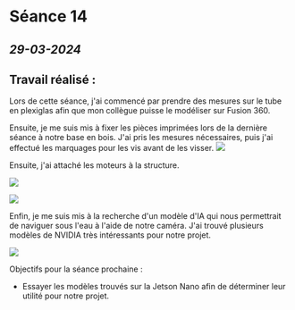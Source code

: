 # **Séance 14**
## *29-03-2024* 
## Travail réalisé : 

Lors de cette séance, j'ai commencé par prendre des mesures sur le tube en plexiglas afin que mon collègue puisse le modéliser sur Fusion 360.

Ensuite, je me suis mis à fixer les pièces imprimées lors de la dernière séance à notre base en bois. J'ai pris les mesures nécessaires, puis j'ai effectué les marquages pour les vis avant de les visser.
![](https://github.com/TibaudoRomain/ProjetAR/blob/main/Reports/Anas/Images/WhatsApp%20Image%202024-03-30%20%C3%A0%2011.53.24_18565550.jpg?raw=true)

Ensuite, j'ai attaché les moteurs à la structure.

![](https://github.com/TibaudoRomain/ProjetAR/blob/main/Reports/Anas/Images/WhatsApp%20Image%202024-03-30%20%C3%A0%2011.53.24_260b4752.jpg?raw=true)

![](https://github.com/TibaudoRomain/ProjetAR/blob/main/Reports/Anas/Images/WhatsApp%20Image%202024-03-30%20%C3%A0%2011.53.24_44018f7d.jpg?raw=true)

Enfin, je me suis mis à la recherche d'un modèle d'IA qui nous permettrait de naviguer sous l'eau à l'aide de notre caméra. J'ai trouvé plusieurs modèles de NVIDIA très intéressants pour notre projet.

![](https://github.com/dusty-nv/jetson-inference/raw/master/docs/images/deep-vision-primitives.jpg)

Objectifs pour la séance prochaine : 
- Essayer les modèles trouvés sur la Jetson Nano afin de déterminer leur utilité pour notre projet.
